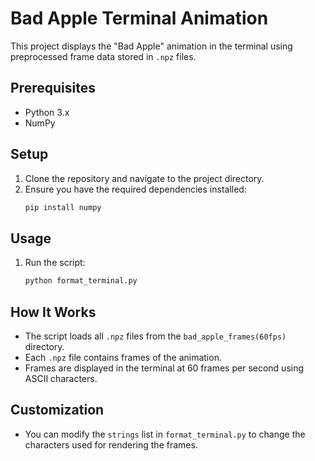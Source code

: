 # Bad Apple Terminal Animation

This project displays the "Bad Apple" animation in the terminal using preprocessed frame data stored in `.npz` files.

## Prerequisites

- Python 3.x
- NumPy

## Setup

1. Clone the repository and navigate to the project directory.
2. Ensure you have the required dependencies installed:
    ```sh
    pip install numpy
    ```

## Usage

1. Run the script:
    ```sh
    python format_terminal.py
    ```

## How It Works

- The script loads all `.npz` files from the `bad_apple_frames(60fps)` directory.
- Each `.npz` file contains frames of the animation.
- Frames are displayed in the terminal at 60 frames per second using ASCII characters.

## Customization

- You can modify the `strings` list in `format_terminal.py` to change the characters used for rendering the frames.
